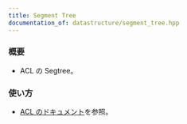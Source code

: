 ```yaml
---
title: Segment Tree
documentation_of: datastructure/segment_tree.hpp
---
```


### 概要
- ACL の Segtree。
  
### 使い方
- [ACL のドキュメント](https://atcoder.github.io/ac-library/production/document_ja/segtree.html)を参照。